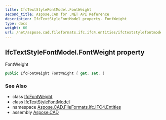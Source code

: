 ```yaml
---
title: IfcTextStyleFontModel.FontWeight
second_title: Aspose.CAD for .NET API Reference
description: IfcTextStyleFontModel property. FontWeight
type: docs
weight: 60
url: /net/aspose.cad.fileformats.ifc.ifc4.entities/ifctextstylefontmodel/fontweight/
---
```

## IfcTextStyleFontModel.FontWeight property

FontWeight

```csharp
public IfcFontWeight FontWeight { get; set; }
```

### See Also

* class [IfcFontWeight](../../../aspose.cad.fileformats.ifc.ifc4.types/ifcfontweight/)
* class [IfcTextStyleFontModel](../)
* namespace [Aspose.CAD.FileFormats.Ifc.IFC4.Entities](../../ifctextstylefontmodel/)
* assembly [Aspose.CAD](../../../)


